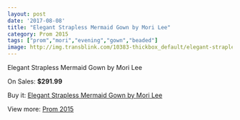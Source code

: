 ```yaml
---
layout: post
date: '2017-08-08'
title: "Elegant Strapless Mermaid Gown by Mori Lee"
category: Prom 2015
tags: ["prom","mori","evening","gown","beaded"]
image: http://img.transblink.com/10383-thickbox_default/elegant-strapless-mermaid-gown-by-mori-lee.jpg
---
```

Elegant Strapless Mermaid Gown by Mori Lee

On Sales: **$291.99**
<a href="https://www.transblink.com/en/prom-2015/3375-elegant-strapless-mermaid-gown-by-mori-lee.html"><amp-img layout="responsive" width="600" height="600" src="//img.transblink.com/10383-thickbox_default/elegant-strapless-mermaid-gown-by-mori-lee.jpg" alt="Elegant Strapless Mermaid Gown by Mori Lee 0" /></a>
<a href="https://www.transblink.com/en/prom-2015/3375-elegant-strapless-mermaid-gown-by-mori-lee.html"><amp-img layout="responsive" width="600" height="600" src="//img.transblink.com/10385-thickbox_default/elegant-strapless-mermaid-gown-by-mori-lee.jpg" alt="Elegant Strapless Mermaid Gown by Mori Lee 1" /></a>
<a href="https://www.transblink.com/en/prom-2015/3375-elegant-strapless-mermaid-gown-by-mori-lee.html"><amp-img layout="responsive" width="600" height="600" src="//img.transblink.com/10384-thickbox_default/elegant-strapless-mermaid-gown-by-mori-lee.jpg" alt="Elegant Strapless Mermaid Gown by Mori Lee 2" /></a>

Buy it: [Elegant Strapless Mermaid Gown by Mori Lee](https://www.transblink.com/en/prom-2015/3375-elegant-strapless-mermaid-gown-by-mori-lee.html "Elegant Strapless Mermaid Gown by Mori Lee")

View more: [Prom 2015](https://www.transblink.com/en/10-prom-2015 "Prom 2015")